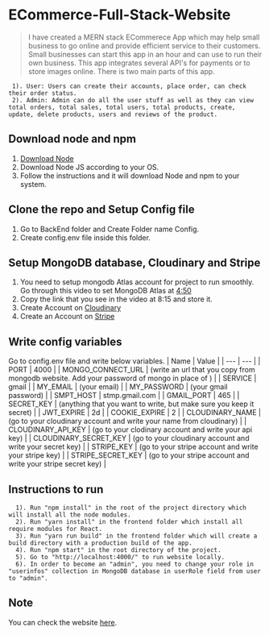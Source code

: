# ECommerce-Full-Stack-Website

> I have created a MERN stack ECommerece App which may help small business to go online and provide efficient service to their customers. Small businesses can start this app in an hour and can use to run their own business. This app integrates several API's for payments or to store images online. There is two main parts of this app.
```
 1). User: Users can create their accounts, place order, can check their order status.
 2). Admin: Admin can do all the user stuff as well as they can view total orders, total sales, total users, total products, create, update, delete products, users and reviews of the product.
```
## Download node and npm

<ol>
 <li> <a href="https://nodejs.org/en/download/" target="_blank"> Download Node</a> </li>
 <li> Download Node JS according to your OS. </li>
 <li> Follow the instructions and it will download Node and npm to your system. </li>
</ol>

## Clone the repo and Setup Config file

<ol>
 <li> Go to BackEnd folder and Create Folder name Config. </li>
 <li> Create config.env file inside this folder. </li>
</ol>

## Setup MongoDB database, Cloudinary and Stripe

<ol>
 <li> You need to setup mongodb Atlas account for project to run smoothly. Go through this video to set MongoDB Atlas at <a href="https://www.youtube.com/watch?v=OuCrHynro0w&list=PLurIMwd6GdCj_VlnKVceR66Sxfcb37VU8&index=5" target="_blank">4:50</a> </li>
 <li> Copy the link that you see in the video at 8:15 and store it. </li>
 <li> Create Account on <a href="https://cloudinary.com/" target="_blank">Cloudinary</a> </li>
 <li> Create an Account on <a href="https://stripe.com/en-gb-ca" target="_blank">Stripe</a> </li>
 </ol>
  
## Write config variables

Go to config.env file and write below variables.
| Name | Value |
| --- | --- |
| PORT | 4000 |
| MONGO_CONNECT_URL | (write an url that you copy from mongodb website. Add your password of mongo in place of <password>) |
| SERVICE | gmail |
| MY_EMAIL | (your email) |
| MY_PASSWORD | (your gmail password) |
| SMPT_HOST | stmp.gmail.com |
| GMAIL_PORT | 465 |
| SECRET_KEY | (anything that you want to write, but make sure you keep it secret) |
| JWT_EXPIRE | 2d |
| COOKIE_EXPIRE | 2 |
| CLOUDINARY_NAME | (go to your cloudinary account and write your name from cloudinary) |
| CLOUDINARY_API_KEY | (go to your clodinary account and write your api key) |
| CLOUDINARY_SECRET_KEY | (go to your cloudinary account and write your secret key) |
| STRIPE_KEY | (go to your stripe account and write your stripe key) |
| STRIPE_SECRET_KEY | (go to your stripe account and write your stripe secret key) |
 
## Instructions to run
```
  1). Run "npm install" in the root of the project directory which will install all the node modules.
  2). Run "yarn install" in the frontend folder which install all require modules for React.
  3). Run "yarn run build" in the frontend folder which will create a build directory with a production build of the app.
  4). Run "npm start" in the root directory of the project.
  5). Go to "http://localhost:4000/" to run website locally.
  6). In order to become an "admin", you need to change your role in "userinfos" collection in MongoDB database in userRole field from user to "admin".
```
## Note
  
  You can check the website <a href="https://e-commerce-e-shop.herokuapp.com/" target="_blank">here</a>.
